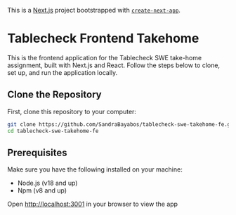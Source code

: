 This is a [Next.js](https://nextjs.org) project bootstrapped with [`create-next-app`](https://nextjs.org/docs/app/api-reference/cli/create-next-app).

# Tablecheck Frontend Takehome

This is the frontend application for the Tablecheck SWE take-home assignment, built with Next.js and React. Follow the steps below to clone, set up, and run the application locally.

## Clone the Repository

First, clone this repository to your computer:

```bash
git clone https://github.com/SandraBayabos/tablecheck-swe-takehome-fe.git
cd tablecheck-swe-takehome-fe
```

## Prerequisites

Make sure you have the following installed on your machine:
- Node.js (v18 and up)
- Npm (v8 and up)

Open [http://localhost:3001](http://localhost:3001) in your browser to view the app
